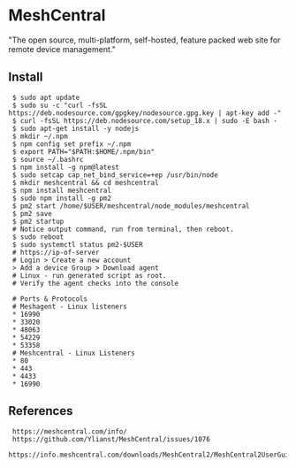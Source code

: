 MeshCentral
=====

"The open source, multi-platform, self-hosted, feature packed web site for remote device management."

Install
--------

     $ sudo apt update
     $ sudo su -c "curl -fsSL https://deb.nodesource.com/gpgkey/nodesource.gpg.key | apt-key add -"
     $ curl -fsSL https://deb.nodesource.com/setup_18.x | sudo -E bash - 
     $ sudo apt-get install -y nodejs 
     $ mkdir ~/.npm
     $ npm config set prefix ~/.npm
     $ export PATH="$PATH:$HOME/.npm/bin"
     $ source ~/.bashrc
     $ npm install -g npm@latest
     $ sudo setcap cap_net_bind_service=+ep /usr/bin/node
     $ mkdir meshcentral && cd meshcentral
     $ npm install meshcentral
     $ sudo npm install -g pm2
     $ pm2 start /home/$USER/meshcentral/node_modules/meshcentral
     $ pm2 save 
     $ pm2 startup
     # Notice output command, run from terminal, then reboot. 
     $ sudo reboot
     $ sudo systemctl status pm2-$USER
     # https://ip-of-server
     # Login > Create a new account 
     > Add a device Group > Download agent
     # Linux - run generated script as root.
     # Verify the agent checks into the console

     # Ports & Protocols
     # Meshagent - Linux listeners
     * 16990
     * 33020
     * 48063
     * 54229
     * 53358
     # Meshcentral - Linux Listeners
     * 80
     * 443
     * 4433 
     * 16990
     
References
----------

     https://meshcentral.com/info/
     https://github.com/Ylianst/MeshCentral/issues/1076
     https://info.meshcentral.com/downloads/MeshCentral2/MeshCentral2UserGuide.pdf